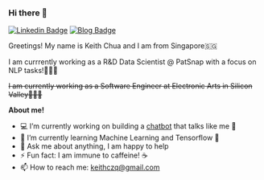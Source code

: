 ### Hi there 👋

<!--
**keithczq/keithczq** is a ✨ _special_ ✨ repository because its `README.md` (this file) appears on your GitHub profile.

Here are some ideas to get you started:

- 🔭 I’m currently working on ...
- 🌱 I’m currently learning ...
- 👯 I’m looking to collaborate on ...
- 🤔 I’m looking for help with ...
- 💬 Ask me about ...
- 📫 How to reach me: ...
- 😄 Pronouns: ...
- ⚡⚡⚡ Fun fact: ...
-->
[![Linkedin Badge](https://img.shields.io/badge/-LinkedIn-blue?style=flat-square&logo=Linkedin&logoColor=white&link=https://www.linkedin.com/in/gkim360/)](https://www.linkedin.com/in/keithczq/) [![Blog Badge](https://img.shields.io/badge/dev-blog-green?style=flat-square&logo=github&link=https://miknai.github.io/)](https://keithczq.github.io/)

Greetings! My name is Keith Chua and I am from Singapore🇸🇬

I am currrently working as a R&D Data Scientist @ PatSnap with a focus on NLP tasks!👨🏻‍💻

~~I am currently working as a Software Engineer at Electronic Arts in Silicon Valley👨🏻‍💻~~

**About me!**

- 💻 I’m currently working on building a <a href="https://github.com/keithczq/keithjsbot"> chatbot</a> that talks like me 🤖
- 🌱 I’m currently learning Machine Learning and Tensorflow 👾
- 💬 Ask me about anything, I am happy to help
- ⚡ Fun fact: I am immune to caffeine! ☕️
- 📫 How to reach me: keithczq@gmail.com
